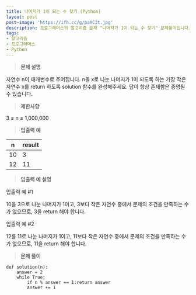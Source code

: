 ```yaml
---
title: 나머지가 1이 되는 수 찾기 (Python)
layout: post
post-image: 'https://ifh.cc/g/paXC3t.jpg'
description: 프로그래머스의 알고리즘 문제 "나머지가 1이 되는 수 찾기" 문제풀이입니다.
tags:
- 알고리즘
- 프로그래머스
- Python
---
```



>**문제 설명**

자연수 n이 매개변수로 주어집니다. n을 x로 나눈 나머지가 1이 되도록 하는 가장 작은 자연수 x를 return 하도록 solution 함수를 완성해주세요. 답이 항상 존재함은 증명될 수 있습니다.

>**제한사항**


3 ≤  n  ≤ 1,000,000


>**입출력 예**

| n | result |
|--|--|
| 10 | 3 |
| 12 | 11 |

>**입출력 예 설명**

입출력 예 #1


10을 3으로 나눈 나머지가 1이고, 3보다 작은 자연수 중에서 문제의 조건을 만족하는 수가 없으므로, 3을 return 해야 합니다.


입출력 예 #2


12를 11로 나눈 나머지가 1이고, 11보다 작은 자연수 중에서 문제의 조건을 만족하는 수가 없으므로, 11을 return 해야 합니다.


>**문제 풀이**

    def solution(n):
        answer = 2
        while True:
            if n % answer == 1:return answer
            answer += 1


